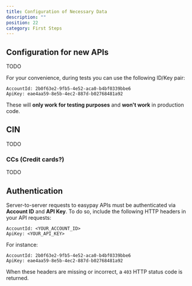 ```yaml
---
title: Configuration of Necessary Data
description: ""
position: 22
category: First Steps
---
```


## Configuration for new APIs

TODO

For your convenience, during tests you can use the following ID/Key pair:

```
AccountId: 2b0f63e2-9fb5-4e52-aca0-b4bf0339bbe6
ApiKey: eae4aa59-8e5b-4ec2-887d-b02768481a92
```

These will **only work for testing purposes** and **won't work** in production code.

## CIN

TODO

### CCs (Credit cards?)

TODO

## Authentication

Server-to-server requests to easypay APIs must be authenticated via **Account ID** and **API Key**.
To do so, include the following HTTP headers in your API requests:

```
AccountId: <YOUR_ACCOUNT_ID>
ApiKey: <YOUR_API_KEY>
```

For instance:

```
AccountId: 2b0f63e2-9fb5-4e52-aca0-b4bf0339bbe6
ApiKey: eae4aa59-8e5b-4ec2-887d-b02768481a92
```

When these headers are missing or incorrect, a `403` HTTP status code is returned.